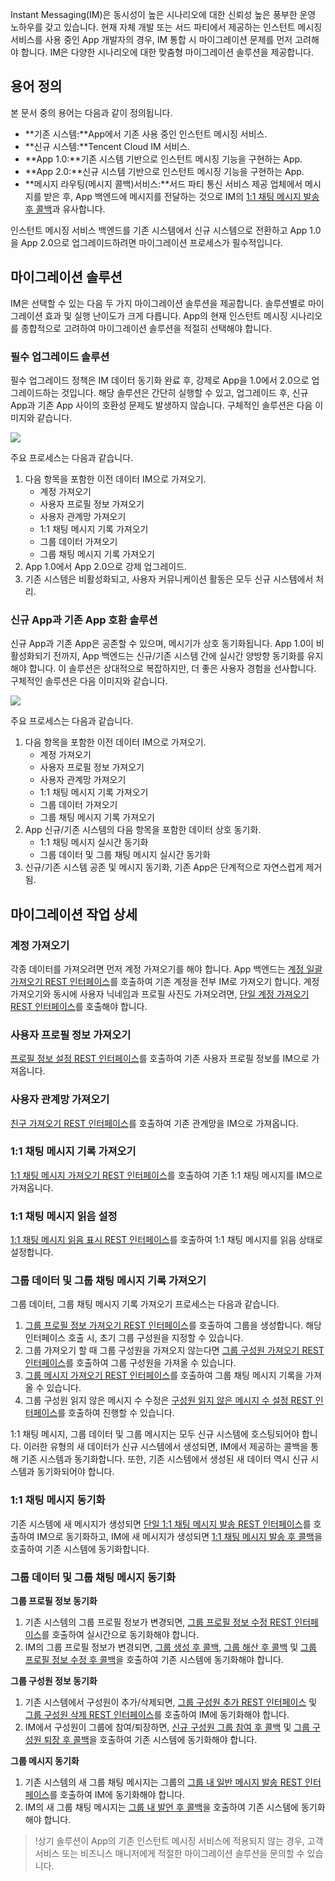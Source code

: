 Instant Messaging(IM)은 동시성이 높은 시나리오에 대한 신뢰성 높은 풍부한 운영 노하우를 갖고 있습니다. 현재 자체 개발 또는 서드 파티에서 제공하는 인스턴트 메시징 서비스를 사용 중인 App 개발자의 경우, IM 통합 시 마이그레이션 문제를 먼저 고려해야 합니다. IM은 다양한 시나리오에 대한 맞춤형 마이그레이션 솔루션을 제공합니다.

## 용어 정의

본 문서 중의 용어는 다음과 같이 정의됩니다.

-  **기존 시스템:**App에서 기존 사용 중인 인스턴트 메시징 서비스.
-  **신규 시스템:**Tencent Cloud IM 서비스.
-  **App 1.0:**기존 시스템 기반으로 인스턴트 메시징 기능을 구현하는 App.
-  **App 2.0:**신규 시스템 기반으로 인스턴트 메시징 기능을 구현하는 App.
-  **메시지 라우팅(메시지 콜백)서비스:**서드 파티 통신 서비스 제공 업체에서 메시지를 받은 후, App 백엔드에 메시지를 전달하는 것으로 IM의 [1:1 채팅 메시지 발송 후 콜백](https://intl.cloud.tencent.com/document/product/1047/34365)과 유사합니다.

인스턴트 메시징 서비스 백엔드를 기존 시스템에서 신규 시스템으로 전환하고 App 1.0을 App 2.0으로 업그레이드하려면 마이그레이션 프로세스가 필수적입니다.

## 마이그레이션 솔루션

IM은 선택할 수 있는 다음 두 가지 마이그레이션 솔루션을 제공합니다. 솔루션별로 마이그레이션 효과 및 실행 난이도가 크게 다릅니다. App의 현재 인스턴트 메시징 시나리오를 종합적으로 고려하여 마이그레이션 솔루션을 적절히 선택해야 합니다.

### 필수 업그레이드 솔루션

필수 업그레이드 정책은 IM 데이터 동기화 완료 후, 강제로 App을 1.0에서 2.0으로 업그레이드하는 것입니다. 해당 솔루션은 간단히 실행할 수 있고, 업그레이드 후, 신규 App과 기존 App 사이의 호환성 문제도 발생하지 않습니다. 구체적인 솔루션은 다음 이미지와 같습니다.

![](https://main.qcloudimg.com/raw/e37a5686c81c73827c20312169c3ecc0.png)

주요 프로세스는 다음과 같습니다. 

1. 다음 항목을 포함한 이전 데이터 IM으로 가져오기.
   - 계정 가져오기
   - 사용자 프로필 정보 가져오기 
   - 사용자 관계망 가져오기
   - 1:1 채팅 메시지 기록 가져오기
   - 그룹 데이터 가져오기
   - 그룹 채팅 메시지 기록 가져오기
2. App 1.0에서 App 2.0으로 강제 업그레이드.
3. 기존 시스템은 비활성화되고, 사용자 커뮤니케이션 활동은 모두 신규 시스템에서 처리.

### 신규 App과 기존 App 호환 솔루션

신규 App과 기존 App은 공존할 수 있으며, 메시기가 상호 동기화됩니다. App 1.0이 비활성화되기 전까지, App 백엔드는 신규/기존 시스템 간에 실시간 양방향 동기화를 유지해야 합니다. 이 솔루션은 상대적으로 복잡하지만, 더 좋은 사용자 경험을 선사합니다. 구체적인 솔루션은 다음 이미지와 같습니다. 

![](https://main.qcloudimg.com/raw/3b19fed85458fa96ae7110fea8cb8e41.png)

주요 프로세스는 다음과 같습니다.

1. 다음 항목을 포함한 이전 데이터 IM으로 가져오기.
   - 계정 가져오기
   - 사용자 프로필 정보 가져오기
   - 사용자 관계망 가져오기
   - 1:1 채팅 메시지 기록 가져오기
   - 그룹 데이터 가져오기
   - 그룹 채팅 메시지 기록 가져오기
2. App 신규/기존 시스템의 다음 항목을 포함한 데이터 상호 동기화.
   - 1:1 채팅 메시지 실시간 동기화
   - 그룹 데이터 및 그룹 채팅 메시지 실시간 동기화
3. 신규/기존 시스템 공존 및 메시지 동기화, 기존 App은 단계적으로 자연스럽게 제거됨. 

## 마이그레이션 작업 상세

### 계정 가져오기

각종 데이터를 가져오려면 먼저 계정 가져오기를 해야 합니다.
App 백엔드는 [계정 일괄 가져오기 REST 인터페이스](https://intl.cloud.tencent.com/document/product/1047/34954)를 호출하여 기존 계정을 전부 IM로 가져오기 합니다. 계정 가져오기와 동시에 사용자 닉네임과 프로필 사진도 가져오려면, [단일 계정 가져오기 REST 인터페이스](https://intl.cloud.tencent.com/document/product/1047/34953)를 호출해야 합니다.

### 사용자 프로필 정보 가져오기

[프로필 정보 설정 REST 인터페이스](https://intl.cloud.tencent.com/document/product/1047/34916)를 호출하여 기존 사용자 프로필 정보를 IM으로 가져옵니다.

### 사용자 관계망 가져오기

[친구 가져오기 REST 인터페이스](https://intl.cloud.tencent.com/document/product/1047/34903)를 호출하여 기존 관계망을 IM으로 가져옵니다.

### 1:1 채팅 메시지 기록 가져오기

[1:1 채팅 메시지 가져오기 REST 인터페이스](https://intl.cloud.tencent.com/document/product/1047/35014)를 호출하여 기존 1:1 채팅 메시지를 IM으로 가져옵니다.

### 1:1 채팅 메시지 읽음 설정

[1:1 채팅 메시지 읽음 표시 REST 인터페이스](https://intl.cloud.tencent.com/document/product/1047/38996)를 호출하여 1:1 채팅 메시지를 읽음 상태로 설정합니다.

### 그룹 데이터 및 그룹 채팅 메시지 기록 가져오기

그룹 데이터, 그룹 채팅 메시지 기록 가져오기 프로세스는 다음과 같습니다.

1. [그룹 프로필 정보 가져오기 REST 인터페이스](https://intl.cloud.tencent.com/document/product/1047/34967)를 호출하여 그룹을 생성합니다. 해당 인터페이스 호출 시, 초기 그룹 구성원을 지정할 수 있습니다.
2. 그룹 가져오기 할 때 그룹 구성원을 가져오지 않는다면 [그룹 구성원 가져오기 REST 인터페이스](https://intl.cloud.tencent.com/document/product/1047/34969)를 호출하여 그룹 구성원을 가져올 수 있습니다.
3. [그룹 메시지 가져오기 REST 인터페이스](https://intl.cloud.tencent.com/document/product/1047/34968)를 호출하여 그룹 채팅 메시지 기록을 가져올 수 있습니다. 
4. 그룹 구성원 읽지 않은 메시지 수 수정은 [구성원 읽지 않은 메시지 수 설정 REST 인터페이스](https://intl.cloud.tencent.com/document/product/1047/34909)를 호출하여 진행할 수 있습니다.

1:1 채팅 메시지, 그룹 데이터 및 그룹 메시지는 모두 신규 시스템에 호스팅되어야 합니다. 이러한 유형의 새 데이터가 신규 시스템에서 생성되면, IM에서 제공하는 콜백을 통해 기존 시스템과 동기화합니다. 또한, 기존 시스템에서 생성된 새 데이터 역시 신규 시스템과 동기화되어야 합니다.

### 1:1 채팅 메시지 동기화

기존 시스템에 새 메시지가 생성되면 [단일 1:1 채팅 메시지 발송 REST 인터페이스](https://intl.cloud.tencent.com/document/product/1047/34919)를 호출하여 IM으로 동기화하고, IM에 새 메시지가 생성되면 [1:1 채팅 메시지 발송 후 콜백](https://intl.cloud.tencent.com/document/product/1047/34365)을 호출하여 기존 시스템에 동기화합니다.

### 그룹 데이터 및 그룹 채팅 메시지 동기화

**그룹 프로필 정보 동기화**

1. 기존 시스템의 그룹 프로필 정보가 변경되면, [그룹 프로필 정보 수정 REST 인터페이스](https://intl.cloud.tencent.com/document/product/1047/34962)를 호출하여 실시간으로 동기화해야 합니다.
2. IM의 그룹 프로필 정보가 변경되면, [그룹 생성 후 콜백](https://intl.cloud.tencent.com/document/product/1047/34369), [그룹 해산 후 콜백](https://intl.cloud.tencent.com/document/product/1047/34377) 및 [그룹 프로필 정보 수정 후 콜백](https://intl.cloud.tencent.com/document/product/1047/34378)을 호출하여 기존 시스템에 동기화해야 합니다.

**그룹 구성원 정보 동기화**

1. 기존 시스템에서 구성원이 추가/삭제되면, [그룹 구성원 추가 REST 인터페이스](https://intl.cloud.tencent.com/document/product/1047/34962) 및 [그룹 구성원 삭제 REST 인터페이스](https://intl.cloud.tencent.com/document/product/1047/34949)를 호출하여 IM에 동기화해야 합니다.
2. IM에서 구성원이 그룹에 참여/퇴장하면, [신규 구성원 그룹 참여 후 콜백](https://intl.cloud.tencent.com/document/product/1047/34372) 및 [그룹 구성원 퇴장 후 콜백](https://intl.cloud.tencent.com/document/product/1047/34373)을 호출하여 기존 시스템에 동기화해야 합니다.

**그룹 메시지 동기화**

1. 기존 시스템의 새 그룹 채팅 메시지는 그룹의 [그룹 내 일반 메시지 발송 REST 인터페이스](https://intl.cloud.tencent.com/document/product/1047/34959)를 호출하여 IM에 동기화해야 합니다.
2. IM의 새 그룹 채팅 메시지는 [그룹 내 발언 후 콜백](https://intl.cloud.tencent.com/document/product/1047/34375)을 호출하여 기존 시스템에 동기화해야 합니다.

>!상기 솔루션이 App의 기존 인스턴트 메시징 서비스에 적용되지 않는 경우, 고객 서비스 또는 비즈니스 매니저에게 적절한 마이그레이션 솔루션을 문의할 수 있습니다.
